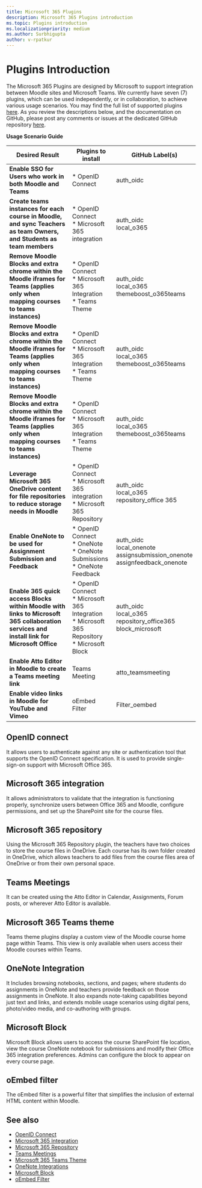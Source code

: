```yaml
---
title: Microsoft 365 Plugins 
description: Microsoft 365 Plugins introduction
ms.topic: Plugins introduction
ms.localizationpriority: medium
ms.author: Surbhigupta
author: v-rpatkur
---
```


# Plugins Introduction

The Microsoft 365 Plugins are designed by Microsoft to support integration between Moodle sites and Microsoft Teams. We currently have seven (7) plugins, which can be used independently, or in collaboration, to achieve various usage scenarios. You may find the full list of supported plugins [here](https://moodle.org/plugins/?q=set:microsoft-365). As you review the descriptions below, and the documentation on GitHub, please post any comments or issues at the dedicated GitHub repository [here](https://github.com/microsoft/o365-moodle/issues).

**Usage Scenario Guide**

|Desired Result|Plugins to install|GitHub Label(s)|
|-----|-----|----|
| **Enable SSO for Users who work in both Moodle and Teams** | * OpenID Connect | auth_oidc|
| **Create teams instances for each course in Moodle, and sync Teachers as team Owners, and Students as team members** | * OpenID Connect </br> * Microsoft 365 integration | auth_oidc </br> local_o365|
| **Remove Moodle Blocks and extra chrome within the Moodle iframes for Teams (applies only when mapping courses to teams instances)** | * OpenID Connect </br> * Microsoft 365 Integration </br> * Teams Theme| auth_oidc </br> local_o365 </br> themeboost_o365teams |
| **Remove Moodle Blocks and extra chrome within the Moodle iframes for Teams (applies only when mapping courses to teams instances)** | * OpenID Connect </br> * Microsoft 365 Integration </br> * Teams Theme| auth_oidc </br> local_o365 </br> themeboost_o365teams |
| **Remove Moodle Blocks and extra chrome within the Moodle iframes for Teams (applies only when mapping courses to teams instances)** | * OpenID Connect </br> * Microsoft 365 Integration </br> * Teams Theme| auth_oidc </br> local_o365 </br> themeboost_o365teams |
| **Leverage Microsoft 365 OneDrive content for file repositories to reduce storage needs in Moodle** | * OpenID Connect </br> * Microsoft 365 integration </br> * Microsoft 365 Repository | auth_oidc </br> local_o365 </br> repository_office 365|
| **Enable OneNote to be used for Assignment Submission and Feedback**| * OpenID Connect </br> * OneNote </br> * OneNote Submissions </br> * OneNote Feedback | auth_oidc </br> local_onenote </br> assignsubmission_onenote </br> assignfeedback_onenote| 
| **Enable 365 quick access Blocks within Moodle with links to Microsoft 365 collaboration services and install link for Microsoft Office** | * OpenID Connect </br> * Microsoft 365 Integration </br> * Microsoft 365 Repository </br> * Microsoft Block | auth_oidc </br> local_o365 </br> repository_office365 </br> block_microsoft |
| **Enable Atto Editor in Moodle to create a Teams meeting link** | Teams Meeting | atto_teamsmeeting |
| **Enable video links in Moodle for YouTube and Vimeo** | oEmbed Filter | Filter_oembed |

## OpenID connect

It allows users to authenticate against any site or authentication tool that supports the OpenID Connect specification. It is used to provide single-sign-on support with Microsoft Office 365.

## Microsoft 365 integration

It allows administrators to validate that the integration is functioning properly, synchronize users between Office 365 and Moodle, configure permissions, and set up the SharePoint site for the course files.

## Microsoft 365 repository

Using the Microsoft 365 Repository plugin, the teachers have two choices to store the course files in OneDrive. Each course has its own folder created in OneDrive, which allows teachers to add files from the course files area of OneDrive or from their own personal space.

## Teams Meetings

It can be created using the Atto Editor in Calendar, Assignments, Forum posts, or wherever Atto Editor is available.

## Microsoft 365 Teams theme

Teams theme plugins display a custom view of the Moodle course home page within Teams. This view is only available when users access their Moodle courses within Teams.

## OneNote Integration

It Includes browsing notebooks, sections, and pages; where students do assignments in OneNote and teachers provide feedback on those assignments in OneNote. It also expands note-taking capabilities beyond just text and links, and extends mobile usage scenarios using digital pens, photo/video media, and co-authoring with groups.

## Microsoft Block

Microsoft Block allows users to access the course SharePoint file location, view the course OneNote notebook for submissions and modify their Office 365 integration preferences. Admins can configure the block to appear on every course page.

## oEmbed filter

The oEmbed filter is a powerful filter that simplifies the inclusion of external HTML content within Moodle.

## See also

* [OpenID Connect](openid-connect.md)
* [Microsoft 365 Integration](microsoft-365-integration.md)
* [Microsoft 365 Repository](microsoft-365-repository.md)
* [Teams Meetings](teams-meetings.md)
* [Microsoft 365 Teams Theme](microsoft-365-theme.md)
* [OneNote Integrations](onenote-integration.md)
* [Microsoft Block](microsoft-block.md)
* [oEmbed Filter](oEmbed-filter.md)